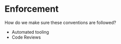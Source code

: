# Enforcement

How do we make sure these conventions are followed?
- Automated tooling
- Code Reviews
